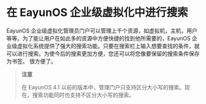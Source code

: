 # 在 EayunOS 企业级虚拟化中进行搜索 

EayunOS 企业级虚拟化管理员门户可以管理上千个资源，如虚拟机，主机，用户等等。为了能让用户在如此多的资源中方便快捷的找到他所需要的，EayunOS 企业级虚拟化系统提供了强大的搜索功能。只要在搜索栏上输入想要查找的条件，就可以进行搜索。为使今后的搜索更加方便，您还可以将您像要保留的搜索条件保存为书签。
很方便了。

> **注意**
>
>在 EayunOS 4.1 以前的版本中，管理门户只支持区分大小写的搜索。现在，搜索功能同时也支持不区分大小写的搜索。
